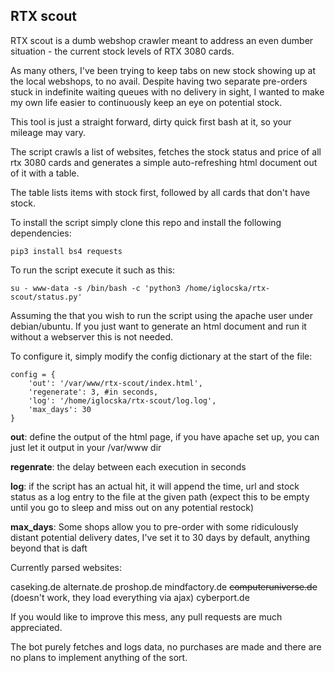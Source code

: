 ## RTX scout

RTX scout is a dumb webshop crawler meant to address an even dumber situation - the current stock levels of RTX 3080 cards.

As many others, I've been trying to keep tabs on new stock showing up at the local webshops, to no avail. Despite having two separate pre-orders stuck in indefinite waiting queues with no delivery in sight, I wanted to make my own life easier to continuously keep an eye on potential stock.

This tool is just a straight forward, dirty quick first bash at it, so your mileage may vary.

The script crawls a list of websites, fetches the stock status and price of all rtx 3080 cards and generates a simple auto-refreshing html document out of it with a table.

The table lists items with stock first, followed by all cards that don't have stock.

To install the script simply clone this repo and install the following dependencies:

```
pip3 install bs4 requests

```

To run the script execute it such as this:

```
su - www-data -s /bin/bash -c 'python3 /home/iglocska/rtx-scout/status.py'
```

Assuming the that you wish to run the script using the apache user under debian/ubuntu. If you just want to generate an html document and run it without a webserver this is not needed.

To configure it, simply modify the config dictionary at the start of the file:

```
config = {
    'out': '/var/www/rtx-scout/index.html',
    'regenerate': 3, #in seconds,
    'log': '/home/iglocska/rtx-scout/log.log',
    'max_days': 30
}
```

**out**: define the output of the html page, if you have apache set up, you can just let it output in your /var/www dir

**regenrate**: the delay between each execution in seconds

**log**: if the script has an actual hit, it will append the time, url and stock status as a log entry to the file at the given path (expect this to be empty until you go to sleep and miss out on any potential restock)

**max\_days**: Some shops allow you to pre-order with some ridiculously distant potential delivery dates, I've set it to 30 days by default, anything beyond that is daft

Currently parsed websites:

caseking.de
alternate.de
proshop.de
mindfactory.de
~~computeruniverse.de~~ (doesn't work, they load everything via ajax)
cyberport.de

If you would like to improve this mess, any pull requests are much appreciated.

The bot purely fetches and logs data, no purchases are made and there are no plans to implement anything of the sort.
